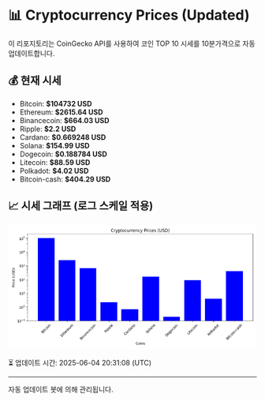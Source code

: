 
# 📊 Cryptocurrency Prices (Updated)

이 리포지토리는 CoinGecko API를 사용하여 코인 TOP 10 시세를 10분가격으로 자동 업데이트합니다.

## 💰 현재 시세
- Bitcoin: **$104732 USD**
- Ethereum: **$2615.64 USD**
- Binancecoin: **$664.03 USD**
- Ripple: **$2.2 USD**
- Cardano: **$0.669248 USD**
- Solana: **$154.99 USD**
- Dogecoin: **$0.188784 USD**
- Litecoin: **$88.59 USD**
- Polkadot: **$4.02 USD**
- Bitcoin-cash: **$404.29 USD**

## 📈 시세 그래프 (로그 스케일 적용)
![Crypto Prices](crypto_prices.png)

⏳ 업데이트 시간: 2025-06-04 20:31:08 (UTC)

---
자동 업데이트 봇에 의해 관리됩니다.
